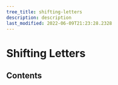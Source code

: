```yaml
---
tree_title: shifting-letters
description: description
last_modified: 2022-06-09T21:23:28.2328
---
```


# Shifting Letters

## Contents
